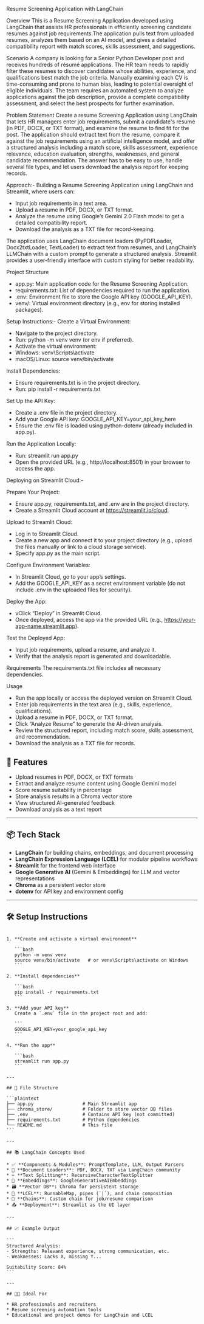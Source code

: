 Resume Screening Application with LangChain

Overview
This is a Resume Screening Application developed using LangChain that assists HR professionals in efficiently screening candidate resumes against job requirements.The application pulls text from uploaded resumes, analyzes them based on an AI model, and gives a detailed compatibility report with match scores, skills assessment, and suggestions.

Scenario
A company is looking for a Senior Python Developer post and receives hundreds of résumé applications. The HR team needs to rapidly filter these resumes to discover candidates whose abilities, experience, and qualifications best match the job criteria. Manually examining each CV is time-consuming and prone to human bias, leading to potential oversight of eligible individuals. The team requires an automated system to analyze applications against the job description, provide a complete compatibility assessment, and select the best prospects for further examination.

Problem Statement
Create a resume Screening Application using LangChain that lets HR managers enter job requirements, submit a candidate's résumé (in PDF, DOCX, or TXT format), and examine the resume to find fit for the post. The application should extract text from the resume, compare it against the job requirements using an artificial intelligence model, and offer a structured analysis including a match score, skills assessment, experience relevance, education evaluation, strengths, weaknesses, and general candidate recommendation. The answer has to be easy to use, handle several file types, and let users download the analysis report for keeping records.

Approach:-
Building a Resume Screening Application using LangChain and Streamlit, where users can:
- Input job requirements in a text area.
- Upload a resume in PDF, DOCX, or TXT format.
- Analyze the resume using Google’s Gemini 2.0 Flash model to get a detailed compatibility report.
- Download the analysis as a TXT file for record-keeping.

The application uses LangChain document loaders (PyPDFLoader, Docx2txtLoader, TextLoader) to extract text from resumes, and LangChain’s LLMChain with a custom prompt to generate a structured analysis. Streamlit provides a user-friendly interface with custom styling for better readability.

Project Structure
- app.py: Main application code for the Resume Screening Application.
- requirements.txt: List of dependencies required to run the application.
- .env: Environment file to store the Google API key (GOOGLE_API_KEY).
- venv/: Virtual environment directory (e.g., env for storing installed packages).

Setup Instructions:-
Create a Virtual Environment:
- Navigate to the project directory.
- Run: python -m venv venv (or env if preferred).
- Activate the virtual environment:
- Windows: venv\Scripts\activate
- macOS/Linux: source venv/bin/activate

Install Dependencies:
- Ensure requirements.txt is in the project directory.
- Run: pip install -r requirements.txt

Set Up the API Key:
- Create a .env file in the project directory.
- Add your Google API key: GOOGLE_API_KEY=your_api_key_here
- Ensure the .env file is loaded using python-dotenv (already included in app.py).

Run the Application Locally:
- Run: streamlit run app.py
- Open the provided URL (e.g., http://localhost:8501) in your browser to access the app.

Deploying on Streamlit Cloud:-

Prepare Your Project:
- Ensure app.py, requirements.txt, and .env are in the project directory.
- Create a Streamlit Cloud account at https://streamlit.io/cloud.

Upload to Streamlit Cloud:
- Log in to Streamlit Cloud.
- Create a new app and connect it to your project directory (e.g., upload the files manually or link to a cloud storage service).
- Specify app.py as the main script.

Configure Environment Variables:
- In Streamlit Cloud, go to your app’s settings.
- Add the GOOGLE_API_KEY as a secret environment variable (do not include .env in the uploaded files for security).

Deploy the App:
- vClick “Deploy” in Streamlit Cloud.
- Once deployed, access the app via the provided URL (e.g., https://your-app-name.streamlit.app).

Test the Deployed App:
- Input job requirements, upload a resume, and analyze it.
- Verify that the analysis report is generated and downloadable.

Requirements
The requirements.txt file includes all necessary dependencies.

Usage
- Run the app locally or access the deployed version on Streamlit Cloud.
- Enter job requirements in the text area (e.g., skills, experience, qualifications).
- Upload a resume in PDF, DOCX, or TXT format.
- Click “Analyze Resume” to generate the AI-driven analysis.
- Review the structured report, including match score, skills assessment, and recommendation.
- Download the analysis as a TXT file for records.
## 🚀 Features

- Upload resumes in PDF, DOCX, or TXT formats
- Extract and analyze resume content using Google Gemini model
- Score resume suitability in percentage
- Store analysis results in a Chroma vector store
- View structured AI-generated feedback
- Download analysis as a text report

---

## 📦 Tech Stack

- **LangChain** for building chains, embeddings, and document processing
- **LangChain Expression Language (LCEL)** for modular pipeline workflows
- **Streamlit** for the frontend web interface
- **Google Generative AI** (Gemini & Embeddings) for LLM and vector representations
- **Chroma** as a persistent vector store
- **dotenv** for API key and environment config

---

## 🛠️ Setup Instructions
````

1. **Create and activate a virtual environment**

   ```bash
   python -m venv venv
   source venv/bin/activate   # or venv\Scripts\activate on Windows
   ```

2. **Install dependencies**

   ```bash
   pip install -r requirements.txt
   ```

3. **Add your API key**
   Create a `.env` file in the project root and add:

   ```
   GOOGLE_API_KEY=your_google_api_key
   ```

4. **Run the app**

   ```bash
   streamlit run app.py
   ```

---

## 📄 File Structure

```plaintext
├── app.py                  # Main Streamlit app
├── chroma_store/           # Folder to store vector DB files
├── .env                    # Contains API key (not committed)
├── requirements.txt        # Python dependencies
└── README.md               # This file
```

---

## 📚 LangChain Concepts Used

* ✅ **Components & Modules**: PromptTemplate, LLM, Output Parsers
* 📄 **Document Loaders**: PDF, DOCX, TXT via LangChain community
* ✂️ **Text Splitting**: RecursiveCharacterTextSplitter
* 🧠 **Embeddings**: GoogleGenerativeAIEmbeddings
* 🗃️ **Vector DB**: Chroma for persistent storage
* 🧩 **LCEL**: RunnableMap, pipes (`|`), and chain composition
* 🧪 **Chains**: Custom chain for job/resume comparison
* 📤 **Deployment**: Streamlit as the UI layer

---

## 📈 Example Output

```
Structured Analysis:
- Strengths: Relevant experience, strong communication, etc.
- Weaknesses: Lacks X, missing Y...

Suitability Score: 84%
```

---

## 🧑‍💼 Ideal For

* HR professionals and recruiters
* Resume screening automation tools
* Educational and project demos for LangChain and LCEL
